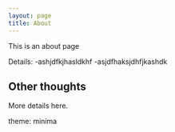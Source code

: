 ```yaml
---
layout: page
title: About
---
```


This is an about page

Details:
-ashjdfkjhasldkhf
-asjdfhaksjdhfjkashdk

## Other thoughts

More details here.

theme: minima
